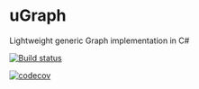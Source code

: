 # uGraph
Lightweight generic Graph implementation in C#

[![Build status](https://ci.appveyor.com/api/projects/status/x9q172nssjw6r9rh?svg=true)](https://ci.appveyor.com/project/leandroltavares/ugraph)

[![codecov](https://codecov.io/gh/leandroltavares/uGraph/branch/master/graph/badge.svg)](https://codecov.io/gh/leandroltavares/uGraph)
